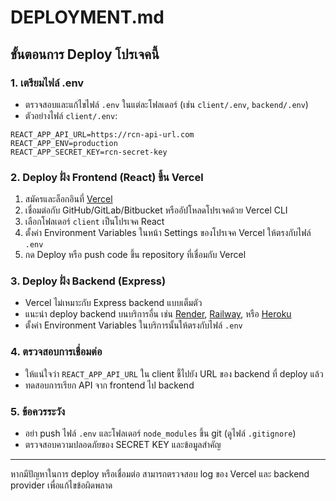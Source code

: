 # DEPLOYMENT.md

## ขั้นตอนการ Deploy โปรเจคนี้

### 1. เตรียมไฟล์ .env
- ตรวจสอบและแก้ไขไฟล์ `.env` ในแต่ละโฟลเดอร์ (เช่น `client/.env`, `backend/.env`)
- ตัวอย่างไฟล์ `client/.env`:

```env
REACT_APP_API_URL=https://rcn-api-url.com
REACT_APP_ENV=production
REACT_APP_SECRET_KEY=rcn-secret-key
```

### 2. Deploy ฝั่ง Frontend (React) ขึ้น Vercel
1. สมัครและล็อกอินที่ [Vercel](https://vercel.com)
2. เชื่อมต่อกับ GitHub/GitLab/Bitbucket หรืออัปโหลดโปรเจคด้วย Vercel CLI
3. เลือกโฟลเดอร์ `client` เป็นโปรเจค React
4. ตั้งค่า Environment Variables ในหน้า Settings ของโปรเจค Vercel ให้ตรงกับไฟล์ `.env`
5. กด Deploy หรือ push code ขึ้น repository ที่เชื่อมกับ Vercel

### 3. Deploy ฝั่ง Backend (Express)
- Vercel ไม่เหมาะกับ Express backend แบบเต็มตัว
- แนะนำ deploy backend บนบริการอื่น เช่น [Render](https://render.com), [Railway](https://railway.app), หรือ [Heroku](https://heroku.com)
- ตั้งค่า Environment Variables ในบริการนั้นให้ตรงกับไฟล์ `.env`

### 4. ตรวจสอบการเชื่อมต่อ
- ให้แน่ใจว่า `REACT_APP_API_URL` ใน client ชี้ไปยัง URL ของ backend ที่ deploy แล้ว
- ทดสอบการเรียก API จาก frontend ไป backend

### 5. ข้อควรระวัง
- อย่า push ไฟล์ `.env` และโฟลเดอร์ `node_modules` ขึ้น git (ดูไฟล์ `.gitignore`)
- ตรวจสอบความปลอดภัยของ SECRET KEY และข้อมูลสำคัญ

---

หากมีปัญหาในการ deploy หรือเชื่อมต่อ สามารถตรวจสอบ log ของ Vercel และ backend provider เพื่อแก้ไขข้อผิดพลาด
